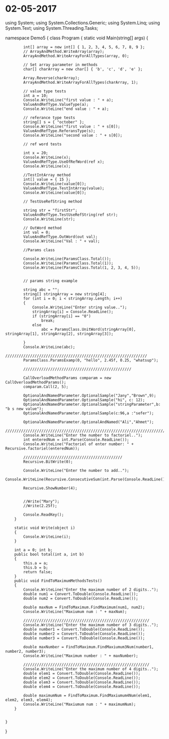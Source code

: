 # 02-05-2017

using System;
using System.Collections.Generic;
using System.Linq;
using System.Text;
using System.Threading.Tasks;

namespace Demo5
{
    class Program
    {
        static void Main(string[] args)
        {

            int[] array = new int[] { 1, 2, 3, 4, 5, 6, 7, 8, 9 };
            // ArrayAndMethod.WriteArray(array);
            ArrayAndMethod.WriteArrayForAllTypes(array, 0);

            // Set array parameter in methods
            char[] charArray = new char[] { 'b', 'c', 'd', 'e' };

            Array.Reverse(charArray);
            ArrayAndMethod.WriteArrayForAllTypes(charArray, 1);

            // value type tests
            int a = 10;
            Console.WriteLine("first value : " + a);
            ValueAndRefType.ValueType(a);
            Console.WriteLine("end value : " + a);

            // referance type tests
            string[] s = { "october" };
            Console.WriteLine("first value : " + s[0]);
            ValueAndRefType.ReferansType(s);
            Console.WriteLine("second value : " + s[0]);

            // ref word tests

            int x = 20;
            Console.WriteLine(x);
            ValueAndRefType.UseOfRefWord(ref x);
            Console.WriteLine(x);

            //TestIntArray method
            int[] value = { 15 };
            Console.WriteLine(value[0]);
            ValueAndRefType.TestIntArray(value);
            Console.WriteLine(value[0]);

            // TestUseRefString method

            string str = "firstStr";
            ValueAndRefType.TestUseRefString(ref str);
            Console.WriteLine(str);

            // OutWord method
            int val = 0;
            ValueAndRefType.OutWord(out val);
            Console.WriteLine("Val : " + val);

            //Params class 

            Console.WriteLine(ParamsClass.Total());
            Console.WriteLine(ParamsClass.Total(1));
            Console.WriteLine(ParamsClass.Total(1, 2, 3, 4, 5));


            // params string example

            string abc = "";
            string[] stringArray = new string[4];
            for (int i = 0; i < stringArray.Length; i++)
            {
                Console.WriteLine("Enter string value..");
                stringArray[i] = Console.ReadLine();
                if (stringArray[i] == "0")
                    break;
                else
                    abc = ParamsClass.UnitWord(stringArray[0], stringArray[1], stringArray[2], stringArray[3]);

            }
            Console.WriteLine(abc);
            ///////////////////////////////////////////////////////////////
            ParamsClass.ParamsExamp(0, "hello", 2.45f, 0.25, "whatsup");

            ////////////////////////////////////////////////

            CallOverloadMethodParams comparam = new CallOverloadMethodParams();
            comparam.Call(2, 5);

            OptionalAndNamedParameter.OptionalSample("Jany","Brown",9);
            OptionalAndNamedParameter.OptionalSample("hi", c: 12);
            OptionalAndNamedParameter.OptionalSample("stringParameter",b: "b s new value");
            OptionalAndNamedParameter.OptionalSample(c:96,a :"sefer");

            OptionalAndNamedParameter.OptionalAndNamed("Ali","Ahmet");
            ////////////////////////////////////////////////////////////////////////
            Console.WriteLine("Enter the number to factoriel..");
            int enteredNum = int.Parse(Console.ReadLine());
            Console.WriteLine("Factoriel of enter number: " + Recursive.factoriel(enteredNum));

            ////////////////////////////////////////////
            Recursive.BitWrite(0);

            Console.WriteLine("Enter the number to add..");
            Console.WriteLine(Recursive.ConsecutiveSum(int.Parse(Console.ReadLine())));

            Recursive.ShowNumber(4);


            //Write("Mary");
            //Write(2.25f);

            Console.ReadKey();
        }

        static void Write(object i)
        {
            Console.WriteLine(i);
        }

        int a = 0; int b;
        public bool total(int a, int b)
        {
            this.a = a;
            this.b = b;
            return false;
        }
        public void FindToMaximumMethodsTests()
        {
            Console.WriteLine("Enter the maximum number of 2 digits..");
            double num1 = Convert.ToDouble(Console.ReadLine());
            double num2 = Convert.ToDouble(Console.ReadLine());

            double maxNum = FindToMaximum.FindMaximum(num1, num2);
            Console.WriteLine("Maxiumum num : " + maxNum);

            ////////////////////////////////////////////////////////
            Console.WriteLine("Enter the maximum number of 3 digits..");
            double number1 = Convert.ToDouble(Console.ReadLine());
            double number2 = Convert.ToDouble(Console.ReadLine());
            double number3 = Convert.ToDouble(Console.ReadLine());

            double maxNumber = FindToMaximum.FindMaxiumum3Num(number1, number2, number3);
            Console.WriteLine("Maximum number : " + maxNumber);

            ////////////////////////////////////////////////////////
            Console.WriteLine("Enter the maximum number of 4 digits..");
            double elem1 = Convert.ToDouble(Console.ReadLine());
            double elem2 = Convert.ToDouble(Console.ReadLine());
            double elem3 = Convert.ToDouble(Console.ReadLine());
            double elem4 = Convert.ToDouble(Console.ReadLine());

            double maximumNum = FindToMaximum.FindMaxiumum4Num(elem1, elem2, elem3, elem4);
            Console.WriteLine("Maxiumum num : " + maximumNum);
        }


    }
}
